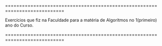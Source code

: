 ===========================================================================

Exercícios que fiz na Faculdade para a matéria de Algoritmos no 1(primeiro) ano do Curso.

===========================================================================

